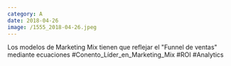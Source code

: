```yaml
--- 
category: A 
date: 2018-04-26 
image: /1555_2018-04-26.jpeg 
--- 
```


Los modelos de Marketing Mix tienen que reflejar el "Funnel de ventas" mediante ecuaciones #Conento_Líder_en_Marketing_Mix #ROI #Analytics